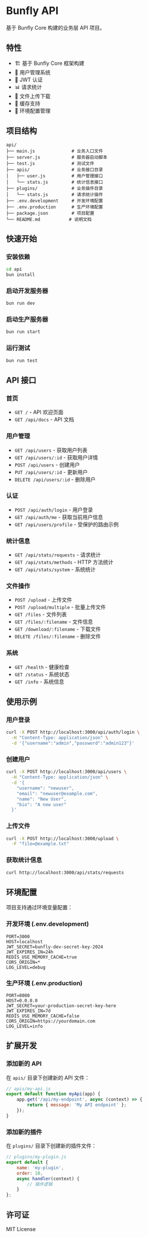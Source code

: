 # Bunfly API

基于 Bunfly Core 构建的业务层 API 项目。

## 特性

- 🏗️ 基于 Bunfly Core 框架构建
- 👥 用户管理系统
- 🔐 JWT 认证
- 📊 请求统计
- 📁 文件上传下载
- 💾 缓存支持
- 🔧 环境配置管理

## 项目结构

```
api/
├── main.js              # 业务入口文件
├── server.js            # 服务器启动脚本
├── test.js              # 测试文件
├── apis/                # 业务接口目录
│   ├── user.js          # 用户管理接口
│   └── stats.js         # 统计信息接口
├── plugins/             # 业务插件目录
│   └── stats.js         # 请求统计插件
├── .env.development     # 开发环境配置
├── .env.production      # 生产环境配置
├── package.json         # 项目配置
└── README.md           # 说明文档
```

## 快速开始

### 安装依赖

```bash
cd api
bun install
```

### 启动开发服务器

```bash
bun run dev
```

### 启动生产服务器

```bash
bun run start
```

### 运行测试

```bash
bun run test
```

## API 接口

### 首页

- `GET /` - API 欢迎页面
- `GET /api/docs` - API 文档

### 用户管理

- `GET /api/users` - 获取用户列表
- `GET /api/users/:id` - 获取用户详情
- `POST /api/users` - 创建用户
- `PUT /api/users/:id` - 更新用户
- `DELETE /api/users/:id` - 删除用户

### 认证

- `POST /api/auth/login` - 用户登录
- `GET /api/auth/me` - 获取当前用户信息
- `GET /api/users/profile` - 受保护的路由示例

### 统计信息

- `GET /api/stats/requests` - 请求统计
- `GET /api/stats/methods` - HTTP 方法统计
- `GET /api/stats/system` - 系统统计

### 文件操作

- `POST /upload` - 上传文件
- `POST /upload/multiple` - 批量上传文件
- `GET /files` - 文件列表
- `GET /files/:filename` - 文件信息
- `GET /download/:filename` - 下载文件
- `DELETE /files/:filename` - 删除文件

### 系统

- `GET /health` - 健康检查
- `GET /status` - 系统状态
- `GET /info` - 系统信息

## 使用示例

### 用户登录

```bash
curl -X POST http://localhost:3000/api/auth/login \
  -H "Content-Type: application/json" \
  -d '{"username":"admin","password":"admin123"}'
```

### 创建用户

```bash
curl -X POST http://localhost:3000/api/users \
  -H "Content-Type: application/json" \
  -d '{
    "username": "newuser",
    "email": "newuser@example.com",
    "name": "New User",
    "bio": "A new user"
  }'
```

### 上传文件

```bash
curl -X POST http://localhost:3000/upload \
  -F "file=@example.txt"
```

### 获取统计信息

```bash
curl http://localhost:3000/api/stats/requests
```

## 环境配置

项目支持通过环境变量配置：

### 开发环境 (.env.development)

```
PORT=3000
HOST=localhost
JWT_SECRET=bunfly-dev-secret-key-2024
JWT_EXPIRES_IN=24h
REDIS_USE_MEMORY_CACHE=true
CORS_ORIGIN=*
LOG_LEVEL=debug
```

### 生产环境 (.env.production)

```
PORT=8080
HOST=0.0.0.0
JWT_SECRET=your-production-secret-key-here
JWT_EXPIRES_IN=7d
REDIS_USE_MEMORY_CACHE=false
CORS_ORIGIN=https://yourdomain.com
LOG_LEVEL=info
```

## 扩展开发

### 添加新的 API

在 `apis/` 目录下创建新的 API 文件：

```javascript
// apis/my-api.js
export default function myApi(app) {
    app.get('/api/my-endpoint', async (context) => {
        return { message: 'My API endpoint' };
    });
}
```

### 添加新的插件

在 `plugins/` 目录下创建新的插件文件：

```javascript
// plugins/my-plugin.js
export default {
    name: 'my-plugin',
    order: 10,
    async handler(context) {
        // 插件逻辑
    }
};
```

## 许可证

MIT License
